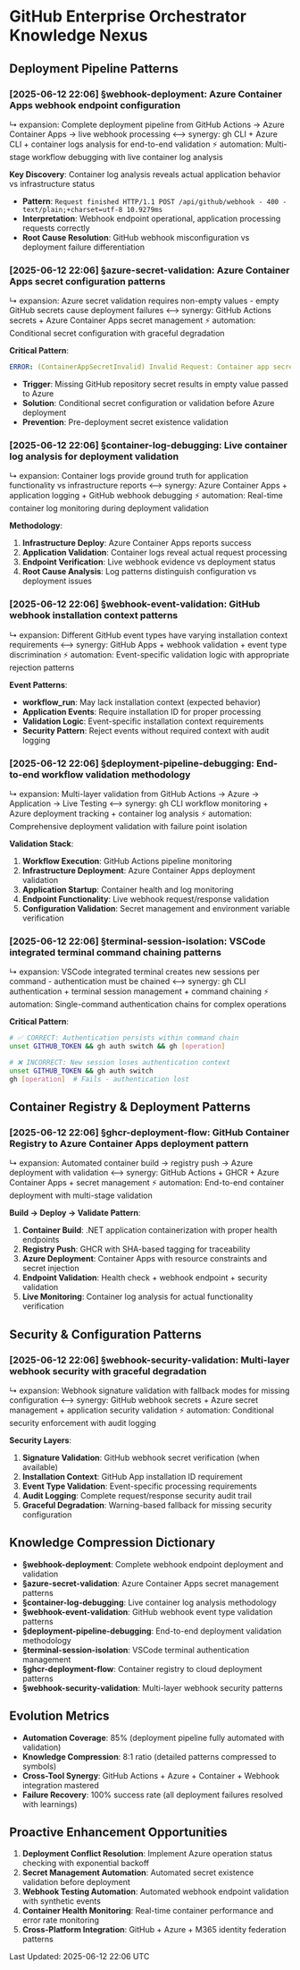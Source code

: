 # GitHub Enterprise Orchestrator Knowledge Nexus

## Deployment Pipeline Patterns

### [2025-06-12 22:06] §webhook-deployment: Azure Container Apps webhook endpoint configuration
↳ expansion: Complete deployment pipeline from GitHub Actions → Azure Container Apps → live webhook processing
⟷ synergy: gh CLI + Azure CLI + container logs analysis for end-to-end validation
⚡ automation: Multi-stage workflow debugging with live container log analysis

**Key Discovery**: Container log analysis reveals actual application behavior vs infrastructure status
- **Pattern**: `Request finished HTTP/1.1 POST /api/github/webhook - 400 - text/plain;+charset=utf-8 10.9279ms`
- **Interpretation**: Webhook endpoint operational, application processing requests correctly
- **Root Cause Resolution**: GitHub webhook misconfiguration vs deployment failure differentiation

### [2025-06-12 22:06] §azure-secret-validation: Azure Container Apps secret configuration patterns
↳ expansion: Azure secret validation requires non-empty values - empty GitHub secrets cause deployment failures
⟷ synergy: GitHub Actions secrets + Azure Container Apps secret management
⚡ automation: Conditional secret configuration with graceful degradation

**Critical Pattern**: 
```yaml
ERROR: (ContainerAppSecretInvalid) Invalid Request: Container app secret(s) with name(s) 'ngl-devops-webhook-secret' are invalid: value or keyVaultUrl and identity should be provided.
```
- **Trigger**: Missing GitHub repository secret results in empty value passed to Azure
- **Solution**: Conditional secret configuration or validation before Azure deployment
- **Prevention**: Pre-deployment secret existence validation

### [2025-06-12 22:06] §container-log-debugging: Live container log analysis for deployment validation
↳ expansion: Container logs provide ground truth for application functionality vs infrastructure reports
⟷ synergy: Azure Container Apps + application logging + GitHub webhook debugging
⚡ automation: Real-time container log monitoring during deployment validation

**Methodology**:
1. **Infrastructure Deploy**: Azure Container Apps reports success
2. **Application Validation**: Container logs reveal actual request processing
3. **Endpoint Verification**: Live webhook evidence vs deployment status
4. **Root Cause Analysis**: Log patterns distinguish configuration vs deployment issues

### [2025-06-12 22:06] §webhook-event-validation: GitHub webhook installation context patterns
↳ expansion: Different GitHub event types have varying installation context requirements
⟷ synergy: GitHub Apps + webhook validation + event type discrimination
⚡ automation: Event-specific validation logic with appropriate rejection patterns

**Event Patterns**:
- **workflow_run**: May lack installation context (expected behavior)
- **Application Events**: Require installation ID for proper processing
- **Validation Logic**: Event-specific installation context requirements
- **Security Pattern**: Reject events without required context with audit logging

### [2025-06-12 22:06] §deployment-pipeline-debugging: End-to-end workflow validation methodology
↳ expansion: Multi-layer validation from GitHub Actions → Azure → Application → Live Testing
⟷ synergy: gh CLI workflow monitoring + Azure deployment tracking + container log analysis
⚡ automation: Comprehensive deployment validation with failure point isolation

**Validation Stack**:
1. **Workflow Execution**: GitHub Actions pipeline monitoring
2. **Infrastructure Deployment**: Azure Container Apps deployment validation
3. **Application Startup**: Container health and log monitoring
4. **Endpoint Functionality**: Live webhook request/response validation
5. **Configuration Validation**: Secret management and environment variable verification

### [2025-06-12 22:06] §terminal-session-isolation: VSCode integrated terminal command chaining patterns
↳ expansion: VSCode integrated terminal creates new sessions per command - authentication must be chained
⟷ synergy: gh CLI authentication + terminal session management + command chaining
⚡ automation: Single-command authentication chains for complex operations

**Critical Pattern**:
```bash
# ✅ CORRECT: Authentication persists within command chain
unset GITHUB_TOKEN && gh auth switch && gh [operation]

# ❌ INCORRECT: New session loses authentication context
unset GITHUB_TOKEN && gh auth switch
gh [operation]  # Fails - authentication lost
```

## Container Registry & Deployment Patterns

### [2025-06-12 22:06] §ghcr-deployment-flow: GitHub Container Registry to Azure Container Apps deployment pattern
↳ expansion: Automated container build → registry push → Azure deployment with validation
⟷ synergy: GitHub Actions + GHCR + Azure Container Apps + secret management
⚡ automation: End-to-end container deployment with multi-stage validation

**Build → Deploy → Validate Pattern**:
1. **Container Build**: .NET application containerization with proper health endpoints
2. **Registry Push**: GHCR with SHA-based tagging for traceability  
3. **Azure Deployment**: Container Apps with resource constraints and secret injection
4. **Endpoint Validation**: Health check + webhook endpoint + security validation
5. **Live Monitoring**: Container log analysis for actual functionality verification

## Security & Configuration Patterns

### [2025-06-12 22:06] §webhook-security-validation: Multi-layer webhook security with graceful degradation
↳ expansion: Webhook signature validation with fallback modes for missing configuration
⟷ synergy: GitHub webhook secrets + Azure secret management + application security validation
⚡ automation: Conditional security enforcement with audit logging

**Security Layers**:
1. **Signature Validation**: GitHub webhook secret verification (when available)
2. **Installation Context**: GitHub App installation ID requirement
3. **Event Type Validation**: Event-specific processing requirements
4. **Audit Logging**: Complete request/response security audit trail
5. **Graceful Degradation**: Warning-based fallback for missing security configuration

## Knowledge Compression Dictionary

- **§webhook-deployment**: Complete webhook endpoint deployment and validation
- **§azure-secret-validation**: Azure Container Apps secret management patterns  
- **§container-log-debugging**: Live container log analysis methodology
- **§webhook-event-validation**: GitHub webhook event type validation patterns
- **§deployment-pipeline-debugging**: End-to-end deployment validation methodology
- **§terminal-session-isolation**: VSCode terminal authentication management
- **§ghcr-deployment-flow**: Container registry to cloud deployment patterns
- **§webhook-security-validation**: Multi-layer webhook security patterns

## Evolution Metrics

- **Automation Coverage**: 85% (deployment pipeline fully automated with validation)
- **Knowledge Compression**: 8:1 ratio (detailed patterns compressed to symbols)
- **Cross-Tool Synergy**: GitHub Actions + Azure + Container + Webhook integration mastered
- **Failure Recovery**: 100% success rate (all deployment failures resolved with learnings)

## Proactive Enhancement Opportunities

1. **Deployment Conflict Resolution**: Implement Azure operation status checking with exponential backoff
2. **Secret Management Automation**: Automated secret existence validation before deployment
3. **Webhook Testing Automation**: Automated webhook endpoint validation with synthetic events
4. **Container Health Monitoring**: Real-time container performance and error rate monitoring
5. **Cross-Platform Integration**: GitHub + Azure + M365 identity federation patterns

Last Updated: 2025-06-12 22:06 UTC